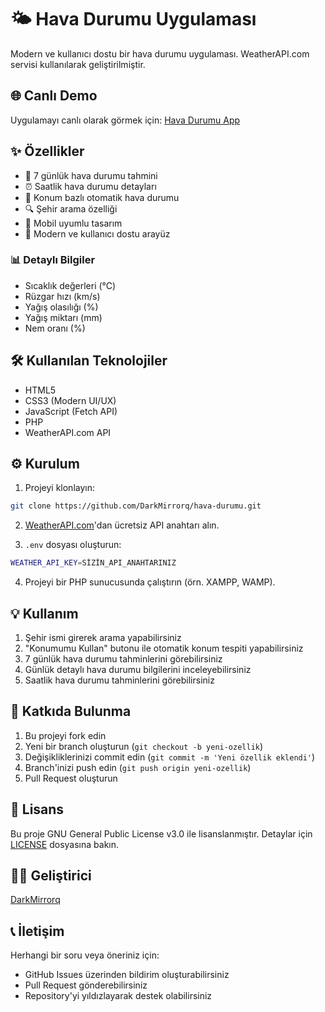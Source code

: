 # 🌤️ Hava Durumu Uygulaması

Modern ve kullanıcı dostu bir hava durumu uygulaması. WeatherAPI.com servisi kullanılarak geliştirilmiştir.

## 🌐 Canlı Demo

Uygulamayı canlı olarak görmek için: [Hava Durumu App](https://darkmirrorq.github.io/hava-durumu/)

## ✨ Özellikler

- 📅 7 günlük hava durumu tahmini
- ⏰ Saatlik hava durumu detayları
- 📍 Konum bazlı otomatik hava durumu
- 🔍 Şehir arama özelliği
- 📱 Mobil uyumlu tasarım
- 🌈 Modern ve kullanıcı dostu arayüz

### 📊 Detaylı Bilgiler

- Sıcaklık değerleri (°C)
- Rüzgar hızı (km/s)
- Yağış olasılığı (%)
- Yağış miktarı (mm)
- Nem oranı (%)

## 🛠️ Kullanılan Teknolojiler

- HTML5
- CSS3 (Modern UI/UX)
- JavaScript (Fetch API)
- PHP
- WeatherAPI.com API

## ⚙️ Kurulum

1. Projeyi klonlayın:

```bash
git clone https://github.com/DarkMirrorq/hava-durumu.git
```

2. [WeatherAPI.com](https://www.weatherapi.com)'dan ücretsiz API anahtarı alın.

3. `.env` dosyası oluşturun:

```bash
WEATHER_API_KEY=SİZİN_API_ANAHTARINIZ
```

4. Projeyi bir PHP sunucusunda çalıştırın (örn. XAMPP, WAMP).


## 💡 Kullanım

1. Şehir ismi girerek arama yapabilirsiniz
2. "Konumumu Kullan" butonu ile otomatik konum tespiti yapabilirsiniz
3. 7 günlük hava durumu tahminlerini görebilirsiniz
4. Günlük detaylı hava durumu bilgilerini inceleyebilirsiniz
5. Saatlik hava durumu tahminlerini görebilirsiniz

## 🤝 Katkıda Bulunma

1. Bu projeyi fork edin
2. Yeni bir branch oluşturun (`git checkout -b yeni-ozellik`)
3. Değişikliklerinizi commit edin (`git commit -m 'Yeni özellik eklendi'`)
4. Branch'inizi push edin (`git push origin yeni-ozellik`)
5. Pull Request oluşturun

## 📝 Lisans

Bu proje GNU General Public License v3.0 ile lisanslanmıştır. Detaylar için [LICENSE](LICENSE) dosyasına bakın.

## 👨‍💻 Geliştirici

[DarkMirrorq](https://github.com/DarkMirrorq)

## 📞 İletişim

Herhangi bir soru veya öneriniz için:

- GitHub Issues üzerinden bildirim oluşturabilirsiniz
- Pull Request gönderebilirsiniz
- Repository'yi yıldızlayarak destek olabilirsiniz
